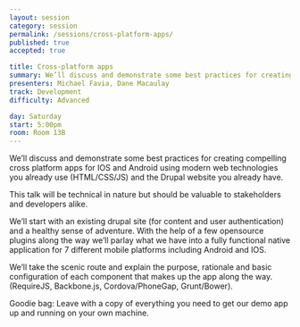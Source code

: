 ```yaml
---
layout: session
category: session
permalink: /sessions/cross-platform-apps/
published: true
accepted: true

title: Cross-platform apps
summary: We’ll discuss and demonstrate some best practices for creating compelling cross platform apps for IOS and Android using modern web technologies you already use (HTML/CSS/JS) and the Drupal website you already have.
presenters: Michael Favia, Dane Macaulay
track: Development
difficulty: Advanced

day: Saturday
start: 5:00pm
room: Room 13B
---
```


We’ll discuss and demonstrate some best practices for creating compelling cross platform apps for IOS and Android using modern web technologies you already use (HTML/CSS/JS) and the Drupal website you already have.

This talk will be technical in nature but should be valuable to stakeholders and developers alike.

We’ll start with an existing drupal site (for content and user authentication) and a healthy sense of adventure. With the help of a few opensource plugins along the way we’ll parlay what we have into a fully functional native application for 7 different mobile platforms including Android and IOS.

We’ll take the scenic route and explain the purpose, rationale and basic configuration of each component that makes up the app along the way. (RequireJS, Backbone.js, Cordova/PhoneGap, Grunt/Bower).

Goodie bag: Leave with a copy of everything you need to get our demo app up and running on your own machine.
